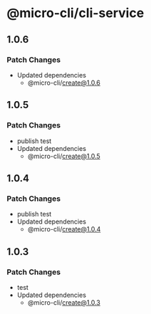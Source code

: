 # @micro-cli/cli-service

## 1.0.6

### Patch Changes

- Updated dependencies
  - @micro-cli/create@1.0.6

## 1.0.5

### Patch Changes

- publish test
- Updated dependencies
  - @micro-cli/create@1.0.5

## 1.0.4

### Patch Changes

- publish test
- Updated dependencies
  - @micro-cli/create@1.0.4

## 1.0.3

### Patch Changes

- test
- Updated dependencies
  - @micro-cli/create@1.0.3
